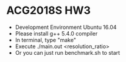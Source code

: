 # ACG2018S HW3
* Development Environment
    Ubuntu 16.04 
* Please install g++ 5.4.0 compiler
* In terminal, type "make"
* Execute ./main.out <path to test file> <path to output file> <path to benchmark log> <resolution_ratio> 
* Or you can just run benchmark.sh to start
